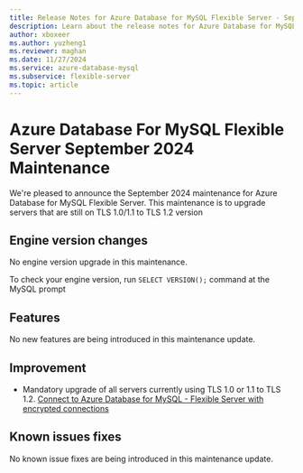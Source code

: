 ```yaml
---
title: Release Notes for Azure Database for MySQL Flexible Server - September 2024
description: Learn about the release notes for Azure Database for MySQL Flexible Server September 2024.
author: xboxeer
ms.author: yuzheng1
ms.reviewer: maghan
ms.date: 11/27/2024
ms.service: azure-database-mysql
ms.subservice: flexible-server
ms.topic: article
---
```


# Azure Database For MySQL Flexible Server September 2024 Maintenance

We're pleased to announce the September 2024 maintenance for Azure Database for MySQL Flexible Server. This maintenance is to upgrade servers that are still on TLS 1.0/1.1 to TLS 1.2 version

## Engine version changes

No engine version upgrade in this maintenance.

To check your engine version, run `SELECT VERSION();` command at the MySQL prompt

## Features

No new features are being introduced in this maintenance update.

## Improvement

- Mandatory upgrade of all servers currently using TLS 1.0 or 1.1 to TLS 1.2. [Connect to Azure Database for MySQL - Flexible Server with encrypted connections](../how-to-connect-tls-ssl.md)

## Known issues fixes

No known issue fixes are being introduced in this maintenance update.
